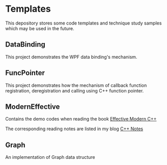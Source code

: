 # Templates

This depository stores some code templates and technique study samples which may be used in the future.

## DataBinding

This project demonstrates the WPF data binding's mechanism.

## FuncPointer

This project demonstrates how the mechanism of callback function registration, deregistration and calling using C++ function pointer.

## ModernEffective

Contains the demo codes when reading the book [Effective Modern C++](http://shop.oreilly.com/product/0636920033707.do)

The corresponding reading notes are listed in my blog [C++ Notes](https://einsteinliu.github.io/tags/#C++)

## Graph 

An implementation of Graph data structure



